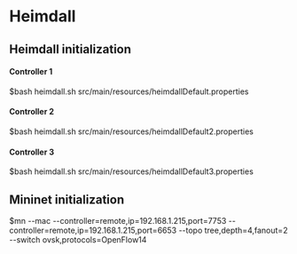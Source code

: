 # Heimdall


## Heimdall initialization 

#### Controller 1
$bash heimdall.sh src/main/resources/heimdallDefault.properties

#### Controller 2
$bash heimdall.sh src/main/resources/heimdallDefault2.properties

#### Controller 3 
$bash heimdall.sh src/main/resources/heimdallDefault3.properties

## Mininet initialization
$mn --mac --controller=remote,ip=192.168.1.215,port=7753 --controller=remote,ip=192.168.1.215,port=6653 --topo tree,depth=4,fanout=2 --switch ovsk,protocols=OpenFlow14

